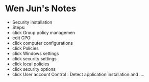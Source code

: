 # Wen Jun's Notes
* Security installation
* Steps:
* click Group policy managemen
* edit GPO
* click computer configurations
* click Policies
* click Windows settings
* click security settings
* click local policies
* click security options
* click User account Control : Detect application installation and ....


